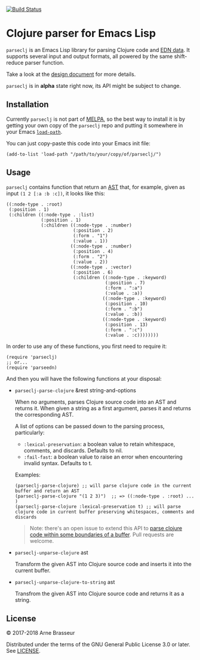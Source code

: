 [![Build Status](https://travis-ci.org/clojure-emacs/parseclj.svg?branch=master)](https://travis-ci.org/clojure-emacs/parseclj)

# Clojure parser for Emacs Lisp

`parseclj` is an Emacs Lisp library for parsing Clojure code and [EDN
data](https://github.com/edn-format/edn). It supports several input and output
formats, all powered by the same shift-reduce parser function.

Take a look at the [design document](DESIGN.md) for more details.

`parseclj` is in **alpha** state right now, its API might be subject to change.

## Installation

Currently `parseclj` is not part of [MELPA](http://melpa.milkbox.net/), so
the best way to install it is by getting your own copy of the `parseclj` repo
and putting it somewhere in your Emacs
[`load-path`](https://www.emacswiki.org/emacs/LoadPath).

You can just copy-paste this code into your Emacs init file:

```emacs-lisp
(add-to-list 'load-path "/path/to/your/copy/of/parseclj/")
```

## Usage

`parseclj` contains function that return an
[AST](https://en.wikipedia.org/wiki/Abstract_syntax_tree) that, for example,
given as input `(1 2 [:a :b :c])`, it looks like this:

``` emacs-lisp
((:node-type . :root)
 (:position . 1)
 (:children ((:node-type . :list)
             (:position . 1)
             (:children ((:node-type . :number)
                         (:position . 2)
                         (:form . "1")
                         (:value . 1))
                        ((:node-type . :number)
                         (:position . 4)
                         (:form . "2")
                         (:value . 2))
                        ((:node-type . :vector)
                         (:position . 6)
                         (:children ((:node-type . :keyword)
                                     (:position . 7)
                                     (:form . ":a")
                                     (:value . :a))
                                    ((:node-type . :keyword)
                                     (:position . 10)
                                     (:form . ":b")
                                     (:value . :b))
                                    ((:node-type . :keyword)
                                     (:position . 13)
                                     (:form . ":c")
                                     (:value . :c))))))))
```

In order to use any of these functions, you first need to require it:

```emacs-lisp
(require 'parseclj)
;; or...
(require 'parseedn)
```

And then you will have the following functions at your disposal:

- `parseclj-parse-clojure` &rest string-and-options

    When no arguments, parses Clojure source code into an AST and returns it.
    When given a string as a first argument, parses it and returns the
    corresponding AST.

    A list of options can be passed down to the parsing process, particularly:
    * `:lexical-preservation`: a boolean value to retain whitespace, comments,
      and discards.  Defaults to nil.
    * `:fail-fast`: a boolean value to raise an error when encountering invalid
      syntax.  Defaults to t.

    Examples:

   ```emacs-lisp
   (parseclj-parse-clojure) ;; will parse clojure code in the current buffer and return an AST
   (parseclj-parse-clojure "(1 2 3)")  ;; => ((:node-type . :root) ... )
   (parseclj-parse-clojure :lexical-preservation t) ;; will parse clojure code in current buffer preserving whitespaces, comments and discards
   ```

    > Note: there's an open issue to extend this API to [parse clojure code within
    > some boundaries of a
    > buffer](https://github.com/clojure-emacs/parseclj/issues/13).  Pull requests
    > are welcome.

- `parseclj-unparse-clojure` ast

    Transform the given AST into Clojure source code and inserts it into the
    current buffer.

- `parseclj-unparse-clojure-to-string` ast

    Transfrom the given AST into Clojure source code and returns it as a string.


## License

&copy; 2017-2018 Arne Brasseur

Distributed under the terms of the GNU General Public License 3.0 or later. See
[LICENSE](LICENSE).
